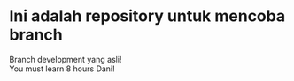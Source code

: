 # Ini adalah repository untuk mencoba branch
Branch development yang asli!<br>
You must learn 8 hours Dani!<br>
